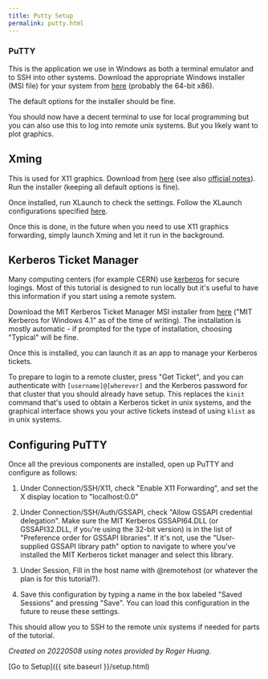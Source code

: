 ```yaml
---
title: Putty Setup 
permalink: putty.html 
---
```



### PuTTY

This is the application we use in Windows as both a terminal emulator and to SSH into other systems. Download the appropriate Windows installer (MSI file) for your system from [here](https://www.chiark.greenend.org.uk/~sgtatham/putty/latest.html) (probably the 64-bit x86).

The default options for the installer should be fine.

You should now have a decent terminal to use for local programming but you can also use this to log into remote unix systems.  But you likely want to plot graphics. 

## Xming

This is used for X11 graphics. Download from [here](https://sourceforge.net/projects/xming/) (see also [official notes](http://www.straightrunning.com/XmingNotes/)). Run the installer (keeping all default options is fine).

Once installed, run XLaunch to check the settings. Follow the XLaunch configurations specified [here](http://www.geo.mtu.edu/geoschem/docs/putty_install.html).

Once this is done, in the future when you need to use X11 graphics forwarding, simply launch Xming and let it run in the background.

## Kerberos Ticket Manager

Many computing centers (for example CERN) use [kerberos](https://web.mit.edu/kerberos/) for secure logings. Most of this tutorial is designed to run locally but it's useful to have this information if you start using a remote system. 

Download the MIT Kerberos Ticket Manager MSI installer from [here](http://web.mit.edu/kerberos/dist/#kfw-4.1) ("MIT Kerberos for Windows 4.1" as of the time of writing). The installation is mostly automatic - if prompted for the type of installation, choosing "Typical" will be fine.

Once this is installed, you can launch it as an app to manage your Kerberos tickets.

To prepare to login to a remote cluster, press "Get Ticket", and you can authenticate with `[username]@[wherever]` and the Kerberos password for that cluster that you should already have setup. This replaces the `kinit` command that's used to obtain a Kerberos ticket in unix systems, and the graphical interface shows you your active tickets instead of using `klist` as in unix systems.

## Configuring PuTTY

Once all the previous components are installed, open up PuTTY and configure as follows:

1. Under Connection/SSH/X11, check "Enable X11 Forwarding", and set the X display location to "localhost:0.0"

2. Under Connection/SSH/Auth/GSSAPI, check "Allow GSSAPI credential delegation". Make sure the MIT Kerberos GSSAPI64.DLL (or GSSAPI32.DLL, if you're using the 32-bit version) is in the list of "Preference order for GSSAPI libraries". If it's not, use the "User-supplied GSSAPI library path" option to navigate to where you've installed the MIT Kerberos ticket manager and select this library.

3. Under Session, Fill in the host name with <remoteusername>@remotehost (or whatever the plan is for this tutorial?). 

4. Save this configuration by typing a name in the box labeled "Saved Sessions" and pressing "Save". You can load this configuration in the future to reuse these settings.

This should allow you to SSH to the remote unix systems if needed for parts of the tutorial.

*Created on 20220508 using notes provided by Roger Huang.* 

[Go to Setup]({{ site.baseurl }}/setup.html) 
